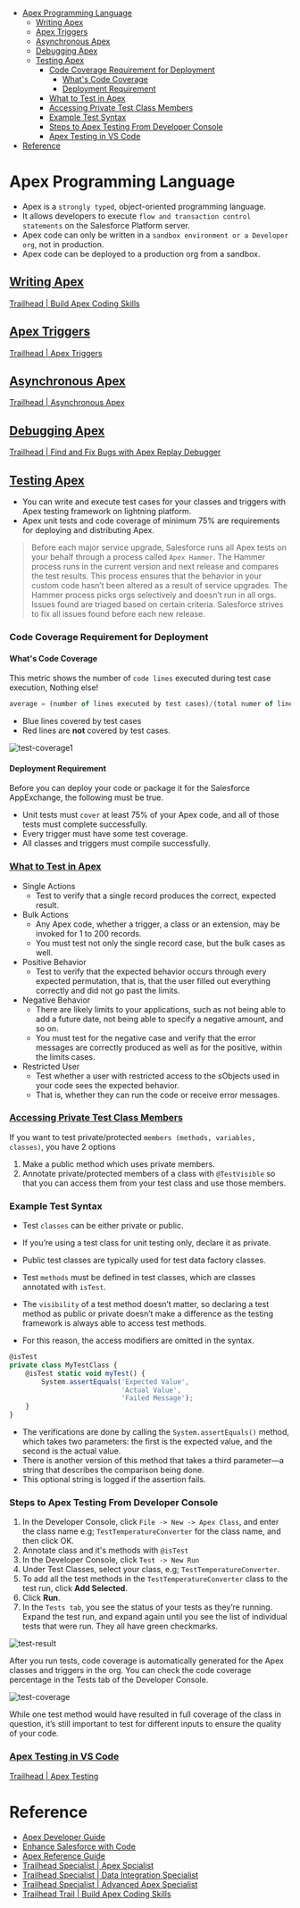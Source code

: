 - [Apex Programming Language](#apex-programming-language)
  - [Writing Apex](#writing-apex)
  - [Apex Triggers](#apex-triggers)
  - [Asynchronous Apex](#asynchronous-apex)
  - [Debugging Apex](#debugging-apex)
  - [Testing Apex](#testing-apex)
    - [Code Coverage Requirement for Deployment](#code-coverage-requirement-for-deployment)
      - [What's Code Coverage](#whats-code-coverage)
      - [Deployment Requirement](#deployment-requirement)
    - [What to Test in Apex](#what-to-test-in-apex)
    - [Accessing Private Test Class Members](#accessing-private-test-class-members)
    - [Example Test Syntax](#example-test-syntax)
    - [Steps to Apex Testing From Developer Console](#steps-to-apex-testing-from-developer-console)
    - [Apex Testing in VS Code](#apex-testing-in-vs-code)
- [Reference](#reference)


# Apex Programming Language

- Apex is a `strongly typed`, object-oriented programming language.
- It allows developers to execute `flow and transaction control statements` on the Salesforce Platform server.
- Apex code can only be written in a `sandbox environment or a Developer org`, not in production. 
- Apex code can be deployed to a production org from a sandbox.

## [Writing Apex](https://developer.salesforce.com/docs/atlas.en-us.234.0.apexcode.meta/apexcode/apex_writing.htm)

[Trailhead | Build Apex Coding Skills](https://trailhead.salesforce.com/en/content/learn/trails/build-apex-coding-skills)

## [Apex Triggers](https://developer.salesforce.com/docs/atlas.en-us.234.0.apexcode.meta/apexcode/apex_triggers.htm)

[Trailhead | Apex Triggers](https://trailhead.salesforce.com/en/content/learn/modules/apex_triggers)

## [Asynchronous Apex](https://developer.salesforce.com/docs/atlas.en-us.234.0.apexcode.meta/apexcode/apex_async_overview.htm)

[Trailhead | Asynchronous Apex](https://trailhead.salesforce.com/content/learn/modules/asynchronous_apex)


## [Debugging Apex](https://developer.salesforce.com/docs/atlas.en-us.234.0.apexcode.meta/apexcode/apex_debugging.htm)

[Trailhead | Find and Fix Bugs with Apex Replay Debugger](https://trailhead.salesforce.com/en/content/learn/projects/find-and-fix-bugs-with-apex-replay-debugger)


## [Testing Apex](https://developer.salesforce.com/docs/atlas.en-us.234.0.apexcode.meta/apexcode/apex_testing.htm)

- You can write and execute test cases for your classes and triggers with Apex testing framework on lightning platform.
- Apex unit tests and code coverage of minimum 75% are requirements for deploying and distributing Apex.

> Before each major service upgrade, Salesforce runs all Apex tests on your behalf through a process called `Apex Hammer`. The Hammer process runs in the current version and next release and compares the test results. This process ensures that the behavior in your custom code hasn’t been altered as a result of service upgrades. The Hammer process picks orgs selectively and doesn’t run in all orgs. Issues found are triaged based on certain criteria. Salesforce strives to fix all issues found before each new release.

### Code Coverage Requirement for Deployment

#### What's Code Coverage

This metric shows the number of `code lines` executed during test case execution, Nothing else!

```js
average = (number of lines executed by test cases)/(total numer of line) * 100%
```

- Blue lines covered by test cases
- Red lines are **not** covered by test cases.

![test-coverage1](https://user-images.githubusercontent.com/204423/164885878-63860c45-73f6-40a0-81a3-793f2422f10b.png)


#### Deployment Requirement

Before you can deploy your code or package it for the Salesforce AppExchange, the following must be true.

- Unit tests must `cover` at least 75% of your Apex code, and all of those tests must complete successfully.
- Every trigger must have some test coverage.
- All classes and triggers must compile successfully.

### [What to Test in Apex](https://developer.salesforce.com/docs/atlas.en-us.224.0.apexcode.meta/apexcode/apex_testing_what.htm)

- Single Actions
  - Test to verify that a single record produces the correct, expected result.
- Bulk Actions
  - Any Apex code, whether a trigger, a class or an extension, may be invoked for 1 to 200 records. 
  - You must test not only the single record case, but the bulk cases as well.
- Positive Behavior
  - Test to verify that the expected behavior occurs through every expected permutation, that is, that the user filled out everything correctly and did not go past the limits.
- Negative Behavior
  - There are likely limits to your applications, such as not being able to add a future date, not being able to specify a negative amount, and so on. 
  - You must test for the negative case and verify that the error messages are correctly produced as well as for the positive, within the limits cases.
- Restricted User
  - Test whether a user with restricted access to the sObjects used in your code sees the expected behavior.
  - That is, whether they can run the code or receive error messages.


### [Accessing Private Test Class Members](https://developer.salesforce.com/docs/atlas.en-us.224.0.apexcode.meta/apexcode/apex_testing_testvisible.htm)

If you want to test private/protected `members (methods, variables, classes)`, you have 2 options

1. Make a public method which uses private members.
2. Annotate private/protected members of a class with `@TestVisible` so that you can access them from your test class and use those members.



### Example Test Syntax

- Test `classes` can be either private or public. 
- If you’re using a test class for unit testing only, declare it as private. 
- Public test classes are typically used for test data factory classes.

- Test `methods` must be defined in test classes, which are classes annotated with `isTest`.
- The `visibility` of a test method doesn’t matter, so declaring a test method as public or private doesn’t make a difference as the testing framework is always able to access test methods. 
- For this reason, the access modifiers are omitted in the syntax.

```js
@isTest
private class MyTestClass {
    @isTest static void myTest() {
        System.assertEquals('Expected Value',
                            'Actual Value', 
                            'Failed Message');
    }
}
```

- The verifications are done by calling the `System.assertEquals()` method, which takes two parameters: the first is the expected value, and the second is the actual value. 
- There is another version of this method that takes a third parameter—a string that describes the comparison being done.
-  This optional string is logged if the assertion fails.

### Steps to Apex Testing From Developer Console

1. In the Developer Console, click `File -> New -> Apex Class`, and enter the class name e.g; `TestTemperatureConverter` for the class name, and then click OK.
2. Annotate class and it's methods with `@isTest`
3. In the Developer Console, click `Test -> New Run`
4. Under Test Classes, select your class, e.g; `TestTemperatureConverter`.
5. To add all the test methods in the `TestTemperatureConverter` class to the test run, click **Add Selected**.
6. Click **Run**.
7. In the `Tests tab`, you see the status of your tests as they’re running. Expand the test run, and expand again until you see the list of individual tests that were run. They all have green checkmarks. 

![test-result](https://user-images.githubusercontent.com/204423/164886232-053e798b-30cd-45e9-a68b-f4562369077b.png)

After you run tests, code coverage is automatically generated for the Apex classes and triggers in the org. You can check the code coverage percentage in the Tests tab of the Developer Console.

![test-coverage](https://user-images.githubusercontent.com/204423/164886240-a2dcce08-3cab-485d-bfb6-4f4dd7e22be0.png)


While one test method would have resulted in full coverage of the class in question, it’s still important to test for different inputs to ensure the quality of your code.





### [Apex Testing in VS Code](https://developer.salesforce.com/tools/vscode/en/apex/testing)

[Trailhead | Apex Testing](https://trailhead.salesforce.com/content/learn/modules/apex_testing)




# Reference

- [Apex Developer Guide](https://developer.salesforce.com/docs/atlas.en-us.234.0.apexcode.meta/apexcode)
- [Enhance Salesforce with Code](https://help.salesforce.com/s/articleView?id=sf.extend_code_overview.htm&type=5)
- [Apex Reference Guide](https://developer.salesforce.com/docs/atlas.en-us.apexref.meta/apexref/apex_ref_guide.htm)
- [Trailhead Specialist | Apex Spcialist](https://trailhead.salesforce.com/en/content/learn/superbadges/superbadge_apex)
- [Trailhead Specialist | Data Integration Specialist](https://trailhead.salesforce.com/content/learn/superbadges/superbadge_integration)
- [Trailhead Specialist | Advanced Apex Specialist](https://trailhead.salesforce.com/content/learn/superbadges/superbadge_aap)
- [Trailhead Trail | Build Apex Coding Skills](https://trailhead.salesforce.com/en/content/learn/trails/build-apex-coding-skills)
